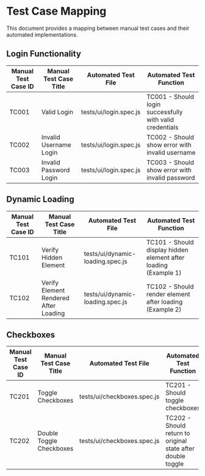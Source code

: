 # Test Case Mapping

This document provides a mapping between manual test cases and their automated implementations.

## Login Functionality

| Manual Test Case ID | Manual Test Case Title | Automated Test File      | Automated Test Function                         |
|---------------------|------------------------|--------------------------|------------------------------------------------|
| TC001               | Valid Login            | tests/ui/login.spec.js   | TC001 - Should login successfully with valid credentials |
| TC002               | Invalid Username Login | tests/ui/login.spec.js   | TC002 - Should show error with invalid username |
| TC003               | Invalid Password Login | tests/ui/login.spec.js   | TC003 - Should show error with invalid password |

## Dynamic Loading

| Manual Test Case ID | Manual Test Case Title               | Automated Test File               | Automated Test Function                                       |
|---------------------|--------------------------------------|-----------------------------------|---------------------------------------------------------------|
| TC101               | Verify Hidden Element                | tests/ui/dynamic-loading.spec.js  | TC101 - Should display hidden element after loading (Example 1) |
| TC102               | Verify Element Rendered After Loading| tests/ui/dynamic-loading.spec.js  | TC102 - Should render element after loading (Example 2)       |

## Checkboxes

| Manual Test Case ID | Manual Test Case Title       | Automated Test File            | Automated Test Function                                     |
|---------------------|------------------------------|--------------------------------|-------------------------------------------------------------|
| TC201               | Toggle Checkboxes            | tests/ui/checkboxes.spec.js    | TC201 - Should toggle checkboxes                            |
| TC202               | Double Toggle Checkboxes     | tests/ui/checkboxes.spec.js    | TC202 - Should return to original state after double toggle |